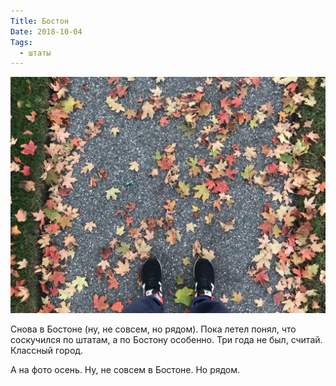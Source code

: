 ```yaml
---
Title: Бостон
Date: 2018-10-04
Tags:
  - штаты
---
```


![Ньютон 2018](images/newton-2018.jpg)

Снова в Бостоне (ну, не совсем, но рядом). Пока летел понял, что соскучился по штатам, а по Бостону особенно. Три года не был, считай. Классный город.

А на фото осень. Ну, не совсем в Бостоне. Но рядом.